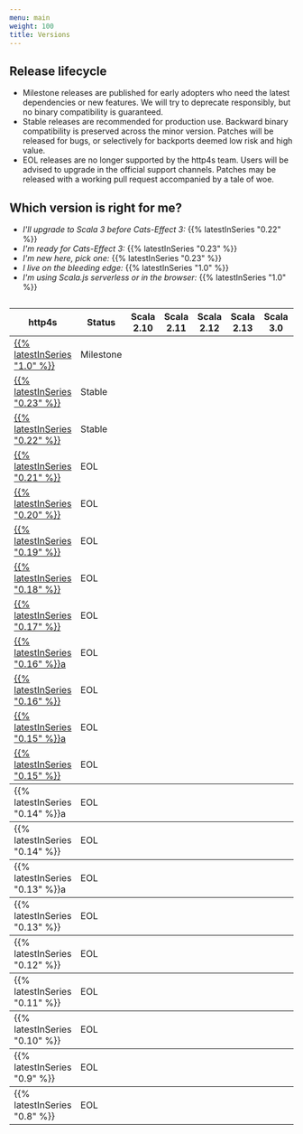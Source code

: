 ```yaml
---
menu: main
weight: 100
title: Versions
---
```


## Release lifecycle

* <span class="badge badge-warning">Milestone</span> releases are
  published for early adopters who need the latest dependencies or new
  features.  We will try to deprecate responsibly, but no binary
  compatibility is guaranteed.
* <span class="badge badge-success">Stable</span> releases are
  recommended for production use.  Backward binary compatibility is
  preserved across the minor version.  Patches will be released for
  bugs, or selectively for backports deemed low risk and high value.
* <span class="badge badge-secondary">EOL</span> releases are no
  longer supported by the http4s team.  Users will be advised to upgrade
  in the official support channels.  Patches may be released with
  a working pull request accompanied by a tale of woe.

## Which version is right for me?

* _I'll upgrade to Scala 3 before Cats-Effect 3:_ {{% latestInSeries "0.22" %}}
* _I'm ready for Cats-Effect 3:_ {{% latestInSeries "0.23" %}}
* _I'm new here, pick one:_ {{% latestInSeries "0.23" %}}
* _I live on the bleeding edge:_ {{% latestInSeries "1.0" %}}
* _I'm using Scala.js serverless or in the browser:_ {{% latestInSeries "1.0" %}}

##

<table class="table table-responsive table-hover">
  <thead>
	<tr>
	  <th>http4s</th>
	  <th class="text-center">Status</th>
	  <th class="text-center">Scala 2.10</th>
	  <th class="text-center">Scala 2.11</th>
	  <th class="text-center">Scala 2.12</th>
	  <th class="text-center">Scala 2.13</th>
	  <th class="text-center">Scala 3.0</th>
	  <th>Cats</th>
	  <th>FS2</th>
	  <th>JDK</th>
	</tr>
  </thead>
  <tbody>
	<tr>
	  <td><a href="/v1.0">{{% latestInSeries "1.0" %}}</a></td>
	  <td class="text-center"><span class="badge badge-warning">Milestone</span></td>
	  <td class="text-center"><i class="fa fa-ban"></i></td>
	  <td class="text-center"><i class="fa fa-ban"></i></td>
	  <td class="text-center"><i class="fa fa-check"></i></td>
	  <td class="text-center"><i class="fa fa-check"></i></td>
	  <td class="text-center"><i class="fa fa-check"></i></td>
	  <td>2.x</td>
	  <td>3.x</td>
	  <td>1.8+</td>
	</tr>
	<tr>
	  <td><a href="/v0.23">{{% latestInSeries "0.23" %}}</a></td>
	  <td class="text-center"><span class="badge badge-success">Stable</span></td>
	  <td class="text-center"><i class="fa fa-ban"></i></td>
	  <td class="text-center"><i class="fa fa-ban"></i></td>
	  <td class="text-center"><i class="fa fa-check"></i></td>
	  <td class="text-center"><i class="fa fa-check"></i></td>
	  <td class="text-center"><i class="fa fa-check"></i></td>
	  <td>2.x</td>
	  <td>3.x</td>
	  <td>1.8+</td>
	</tr>
	<tr>
	  <td><a href="/v0.22">{{% latestInSeries "0.22" %}}</a></td>
	  <td class="text-center"><span class="badge badge-success">Stable</span></td>
	  <td class="text-center"><i class="fa fa-ban"></i></td>
	  <td class="text-center"><i class="fa fa-ban"></i></td>
	  <td class="text-center"><i class="fa fa-check"></i></td>
	  <td class="text-center"><i class="fa fa-check"></i></td>
	  <td class="text-center"><i class="fa fa-gear"></i></td>
	  <td>2.x</td>
	  <td>2.x</td>
	  <td>1.8+</td>
	</tr>
    <tr>
	  <td><a href="/v0.21">{{% latestInSeries "0.21" %}}</a></td>
	  <td class="text-center"><span class="badge badge-secondary">EOL</span></td>
	  <td class="text-center"><i class="fa fa-ban"></i></td>
	  <td class="text-center"><i class="fa fa-ban"></i></td>
	  <td class="text-center"><i class="fa fa-check"></i></td>
	  <td class="text-center"><i class="fa fa-check"></i></td>
	  <td class="text-center"><i class="fa fa-ban"></i></td>
	  <td>2.x</td>
	  <td>2.x</td>
	  <td>1.8+</td>
	</tr>
	<tr>
	  <td><a href="/v0.20">{{% latestInSeries "0.20" %}}</a></td>
	  <td class="text-center"><span class="badge badge-secondary">EOL</span></td>
	  <td class="text-center"><i class="fa fa-ban"></i></td>
	  <td class="text-center"><i class="fa fa-check"></i></td>
	  <td class="text-center"><i class="fa fa-check"></i></td>
	  <td class="text-center"><i class="fa fa-ban"></i></td>
	  <td class="text-center"><i class="fa fa-ban"></i></td>
	  <td>1.x</td>
	  <td>1.x</td>
	  <td>1.8+</td>
	</tr>
	<tr>
	  <td><a href="/v0.19">{{% latestInSeries "0.19" %}}</a></td>
	  <td class="text-center"><span class="badge badge-secondary">EOL</span></td>
	  <td class="text-center"><i class="fa fa-ban"></i></td>
	  <td class="text-center"><i class="fa fa-check"></i></td>
	  <td class="text-center"><i class="fa fa-check"></i></td>
	  <td class="text-center"><i class="fa fa-ban"></i></td>
	  <td class="text-center"><i class="fa fa-ban"></i></td>
	  <td>1.x</td>
	  <td>1.x</td>
	  <td>1.8+</td>
	</tr>
	<tr>
	  <td><a href="/v0.18">{{% latestInSeries "0.18" %}}</a></td>
	  <td class="text-center"><span class="badge badge-secondary">EOL</span></td>
	  <td class="text-center"><i class="fa fa-ban"></i></td>
	  <td class="text-center"><i class="fa fa-check"></i></td>
	  <td class="text-center"><i class="fa fa-check"></i></td>
	  <td class="text-center"><i class="fa fa-ban"></i></td>
	  <td class="text-center"><i class="fa fa-ban"></i></td>
	  <td>1.x</td>
	  <td>0.10.x</td>
	  <td>1.8+</td>
	</tr>
	<tr>
	  <td><a href="/v0.17">{{% latestInSeries "0.17" %}}</a></td>
	  <td class="text-center"><span class="badge badge-secondary">EOL</span></td>
	  <td class="text-center"><i class="fa fa-ban"></i></td>
	  <td class="text-center"><i class="fa fa-check"></i></td>
	  <td class="text-center"><i class="fa fa-check"></i></td>
	  <td class="text-center"><i class="fa fa-ban"></i></td>
	  <td class="text-center"><i class="fa fa-ban"></i></td>
	  <td>0.9.x</td>
	  <td>0.9.x</td>
	  <td>1.8+</td>
	</tr>
	<tr>
	  <td><a href="/v0.16">{{% latestInSeries "0.16" %}}a</a></td>
	  <td class="text-center"><span class="badge badge-secondary">EOL</span></td>
	  <td class="text-center"><i class="fa fa-check"></i></td>
	  <td class="text-center"><i class="fa fa-check"></i></td>
	  <td class="text-center"><i class="fa fa-check"></i></td>
	  <td class="text-center"><i class="fa fa-ban"></i></td>
	  <td class="text-center"><i class="fa fa-ban"></i></td>
	  <td></td>
	  <td></td>
	  <td>1.8+</td>
	</tr>
	<tr>
	  <td><a href="/v0.16">{{% latestInSeries "0.16" %}}</a></td>
	  <td class="text-center"><span class="badge badge-secondary">EOL</span></td>
	  <td class="text-center"><i class="fa fa-check"></i></td>
	  <td class="text-center"><i class="fa fa-check"></i></td>
	  <td class="text-center"><i class="fa fa-check"></i></td>
	  <td class="text-center"><i class="fa fa-ban"></i></td>
	  <td class="text-center"><i class="fa fa-ban"></i></td>
	  <td></td>
	  <td></td>
	  <td>1.8+</td>
	</tr>
	<tr>
	  <td><a href="/v0.15">{{% latestInSeries "0.15" %}}a</a></td>
	  <td class="text-center"><span class="badge badge-secondary">EOL</span></td>
	  <td class="text-center"><i class="fa fa-check"></i></td>
	  <td class="text-center"><i class="fa fa-check"></i></td>
	  <td class="text-center"><i class="fa fa-check"></i></td>
	  <td class="text-center"><i class="fa fa-ban"></i></td>
	  <td class="text-center"><i class="fa fa-ban"></i></td>
	  <td></td>
	  <td></td>
	  <td>1.8+</td>
	</tr>
	<tr>
	  <td><a href="/v0.15">{{% latestInSeries "0.15" %}}</a></td>
	  <td class="text-center"><span class="badge badge-secondary">EOL</span></td>
	  <td class="text-center"><i class="fa fa-check"></i></td>
	  <td class="text-center"><i class="fa fa-check"></i></td>
	  <td class="text-center"><i class="fa fa-check"></i></td>
	  <td class="text-center"><i class="fa fa-ban"></i></td>
	  <td class="text-center"><i class="fa fa-ban"></i></td>
	  <td></td>
	  <td></td>
	  <td>1.8+</td>
	</tr>
  </tbody>
  <tbody>
	<tr>
	  <td>{{% latestInSeries "0.14" %}}a</td>
	  <td class="text-center"><span class="badge badge-secondary">EOL</span></td>
	  <td class="text-center"><i class="fa fa-check"></i></td>
	  <td class="text-center"><i class="fa fa-check"></i></td>
	  <td class="text-center"><i class="fa fa-ban"></i></td>
	  <td class="text-center"><i class="fa fa-ban"></i></td>
	  <td class="text-center"><i class="fa fa-ban"></i></td>
	  <td></td>
	  <td></td>
	  <td>1.8+</td>
	</tr>
  </tbody>
  <tbody>
	<tr>
	  <td>{{% latestInSeries "0.14" %}}</td>
	  <td class="text-center"><span class="badge badge-secondary">EOL</span></td>
	  <td class="text-center"><i class="fa fa-check"></i></td>
	  <td class="text-center"><i class="fa fa-check"></i></td>
	  <td class="text-center"><i class="fa fa-ban"></i></td>
	  <td class="text-center"><i class="fa fa-ban"></i></td>
	  <td class="text-center"><i class="fa fa-ban"></i></td>
	  <td></td>
	  <td></td>
	  <td>1.8+</td>
	</tr>
  </tbody>
  <tbody>
	<tr>
	  <td>{{% latestInSeries "0.13" %}}a</td>
	  <td class="text-center"><span class="badge badge-secondary">EOL</span></td>
	  <td class="text-center"><i class="fa fa-check"></i></td>
	  <td class="text-center"><i class="fa fa-check"></i></td>
	  <td class="text-center"><i class="fa fa-ban"></i></td>
	  <td class="text-center"><i class="fa fa-ban"></i></td>
	  <td class="text-center"><i class="fa fa-ban"></i></td>
	  <td></td>
	  <td></td>
	  <td>1.8+</td>
	</tr>
  </tbody>
  <tbody>
	<tr>
	  <td>{{% latestInSeries "0.13" %}}</td>
	  <td class="text-center"><span class="badge badge-secondary">EOL</span></td>
	  <td class="text-center"><i class="fa fa-check"></i></td>
	  <td class="text-center"><i class="fa fa-check"></i></td>
	  <td class="text-center"><i class="fa fa-ban"></i></td>
	  <td class="text-center"><i class="fa fa-ban"></i></td>
	  <td class="text-center"><i class="fa fa-ban"></i></td>
	  <td></td>
	  <td></td>
	  <td>1.8+</td>
	</tr>
  </tbody>
  <tbody>
	<tr>
	  <td>{{% latestInSeries "0.12" %}}</td>
	  <td class="text-center"><span class="badge badge-secondary">EOL</span></td>
	  <td class="text-center"><i class="fa fa-check"></i></td>
	  <td class="text-center"><i class="fa fa-check"></i></td>
	  <td class="text-center"><i class="fa fa-ban"></i></td>
	  <td class="text-center"><i class="fa fa-ban"></i></td>
	  <td class="text-center"><i class="fa fa-ban"></i></td>
	  <td></td>
	  <td></td>
	  <td>1.8+</td>
	</tr>
  </tbody>
  <tbody>
	<tr>
	  <td>{{% latestInSeries "0.11" %}}</td>
	  <td class="text-center"><span class="badge badge-secondary">EOL</span></td>
	  <td class="text-center"><i class="fa fa-check"></i></td>
	  <td class="text-center"><i class="fa fa-check"></i></td>
	  <td class="text-center"><i class="fa fa-ban"></i></td>
	  <td class="text-center"><i class="fa fa-ban"></i></td>
	  <td class="text-center"><i class="fa fa-ban"></i></td>
	  <td></td>
	  <td></td>
	  <td>1.8+</td>
	</tr>
  </tbody>
  <tbody>
	<tr>
	  <td>{{% latestInSeries "0.10" %}}</td>
	  <td class="text-center"><span class="badge badge-secondary">EOL</span></td>
	  <td class="text-center"><i class="fa fa-check"></i></td>
	  <td class="text-center"><i class="fa fa-check"></i></td>
	  <td class="text-center"><i class="fa fa-ban"></i></td>
	  <td class="text-center"><i class="fa fa-ban"></i></td>
	  <td class="text-center"><i class="fa fa-ban"></i></td>
	  <td></td>
	  <td></td>
	  <td>1.8+</td>
	</tr>
  </tbody>
  <tbody>
	<tr>
	  <td>{{% latestInSeries "0.9" %}}</td>
	  <td class="text-center"><span class="badge badge-secondary">EOL</span></td>
	  <td class="text-center"><i class="fa fa-check"></i></td>
	  <td class="text-center"><i class="fa fa-check"></i></td>
	  <td class="text-center"><i class="fa fa-ban"></i></td>
	  <td class="text-center"><i class="fa fa-ban"></i></td>
	  <td class="text-center"><i class="fa fa-ban"></i></td>
	  <td></td>
	  <td></td>
	  <td>1.8+</td>
	</tr>
  </tbody>
  <tbody>
	<tr>
	  <td>{{% latestInSeries "0.8" %}}</td>
	  <td class="text-center"><span class="badge badge-secondary">EOL</span></td>
	  <td class="text-center"><i class="fa fa-check"></i></td>
	  <td class="text-center"><i class="fa fa-check"></i></td>
	  <td class="text-center"><i class="fa fa-ban"></i></td>
	  <td class="text-center"><i class="fa fa-ban"></i></td>
	  <td class="text-center"><i class="fa fa-ban"></i></td>
	  <td></td>
	  <td></td>
	  <td>1.7+</td>
	</tr>
  </tbody>
</table>
